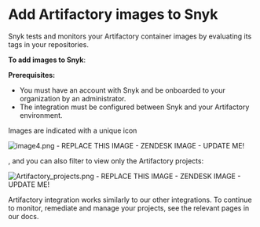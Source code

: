 # Add Artifactory images to Snyk

Snyk tests and monitors your Artifactory container images by evaluating its tags in your repositories.

**To add images to Snyk**:

**Prerequisites:**

* You must have an account with Snyk and be onboarded to your organization by an administrator.
* The integration must be configured between Snyk and your Artifactory environment.

Images are indicated with a unique icon

![image4.png - REPLACE THIS IMAGE - ZENDESK IMAGE - UPDATE ME!](https://support.snyk.io/hc/article_attachments/360007147198/uuid-d083d5fe-780a-cf2f-18db-42720db8c5a1-en.png)

, and you can also filter to view only the Artifactory projects:

![Artifactory\_projects.png - REPLACE THIS IMAGE - ZENDESK IMAGE - UPDATE ME!](https://support.snyk.io/hc/article_attachments/360007065877/uuid-5c95894c-97d8-a6a9-0969-7c5fee541211-en.png)

Artifactory integration works similarly to our other integrations. To continue to monitor, remediate and manage your projects, see the relevant pages in our docs.

